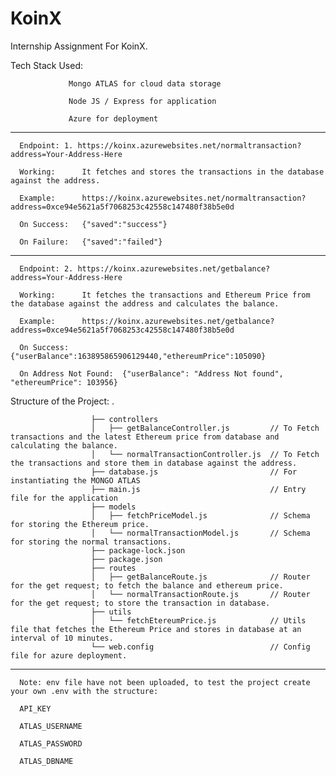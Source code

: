 # KoinX

Internship Assignment For KoinX.

Tech Stack Used:

                 Mongo ATLAS for cloud data storage

                 Node JS / Express for application
                 
                 Azure for deployment
                 
             
___________________________________________________________________________________________________________________________

      Endpoint: 1. https://koinx.azurewebsites.net/normaltransaction?address=Your-Address-Here

      Working:      It fetches and stores the transactions in the database against the address.

      Example:      https://koinx.azurewebsites.net/normaltransaction?address=0xce94e5621a5f7068253c42558c147480f38b5e0d

      On Success:   {"saved":"success"}

      On Failure:   {"saved":"failed"}

___________________________________________________________________________________________________________________________

      Endpoint: 2. https://koinx.azurewebsites.net/getbalance?address=Your-Address-Here

      Working:      It fetches the transactions and Ethereum Price from the database against the address and calculates the balance.

      Example:      https://koinx.azurewebsites.net/getbalance?address=0xce94e5621a5f7068253c42558c147480f38b5e0d

      On Success:   {"userBalance":163895865906129440,"ethereumPrice":105090}

      On Address Not Found:  {"userBalance": "Address Not found", "ethereumPrice": 103956}

Structure of the Project: 
                      .
                      
                      ├── controllers
                      │   ├── getBalanceController.js         // To Fetch transactions and the latest Ethereum price from database and calculating the balance. 
                      │   └── normalTransactionController.js  // To Fetch the transactions and store them in database against the address.
                      ├── database.js                         // For instantiating the MONGO ATLAS
                      ├── main.js                             // Entry file for the application
                      ├── models
                      │   ├── fetchPriceModel.js              // Schema for storing the Ethereum price.
                      │   └── normalTransactionModel.js       // Schema for storing the normal transactions.
                      ├── package-lock.json
                      ├── package.json
                      ├── routes
                      │   ├── getBalanceRoute.js              // Router for the get request; to fetch the balance and ethereum price.
                      │   └── normalTransactionRoute.js       // Router for the get request; to store the transaction in database.
                      ├── utils
                      │   └── fetchEtereumPrice.js            // Utils file that fetches the Ethereum Price and stores in database at an interval of 10 minutes.
                      └── web.config                          // Config file for azure deployment.
 
 ___________________________________________________________________________________________________________________________
             
      Note: env file have not been uploaded, to test the project create your own .env with the structure:
      
      API_KEY 
      
      ATLAS_USERNAME 
      
      ATLAS_PASSWORD
      
      ATLAS_DBNAME 
